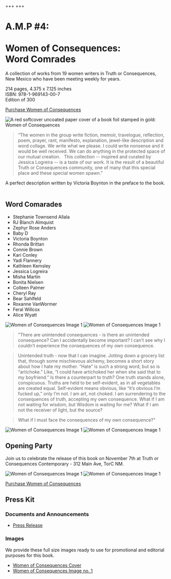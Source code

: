 +++
+++


# A.M.P #4: <br/><br/> Women of Consequences: <br/> Word Comrades

A collection of works from 19 women writers in Truth or Consequences, New Mexico who have been meeting weekly for years. 

214 pages, 4.375 x 7.125 inches</br> 
ISBN: 978-1-969143-00-7</br>
Edition of 300</br>

[Purchase Women of Consequences](https://shop.torc.art/agile-meteor-press)

![A red softcover uncoated paper cover of a book foil stamped in gold: Women of Consequences](woc-front-cover.jpeg "Women of Consequences Cover")


>“The women in the group write fiction, memoir, travelogue, reflection, poem, prayer, rant, manifesto, explanation, jewel-like description and word collage. We write what we please. I could write nonsense and it would be well received. We can do anything in the protected space of our mutual creation.  
>This collection -- inspired and curated by Jessica Logreira -- is a taste of our work. It is the result of a beautiful Truth or Consequences community, one of many that this special place and these special women spawn.”

A perfect description written by Victoria Boynton in the preface to the book.  


## Word Comarades

- Stephanie Townsend Allala
- RJ Blanch Almquist
- Zephyr Rose Anders
- Baby D
- Victoria Boynton
- Rhonda Brittan
- Connie Brown
- Kari Conley
- Yadi Flannery
- Kathleen Kemsley
- Jessica Logreira
- Misha Martin
- Bonita Nielsen
- Colleen Palmer
- Cheryl Ray
- Bear Sahlfeld
- Roxanne VanWormer
- Feral Willcox
- Alice Wyatt

![Women of Consequences Image 1](woc-1.jpg)
![Women of Consequences Image 1](woc-2.jpg)

>"There are unintended consequences - is there an unintended consequence? Can I accidentally become important? I can’t see why I couldn’t experience the consequences of my own consequence. 

>Unintended truth - now that I can imagine. Jotting down a grocery list that, through some mischievous alchemy, becomes a short story about how I hate my mother. “Hate” is such a strong word, but so is “artichoke.” Like, “I could have artichoked her when she said that to my boyfriend.” Is there a counterpart to truth? One truth stands alone, conspicuous. Truths are held to be self-evident, as in all vegetables are created equal. Self-evident means obvious, like “it’s obvious I’m fucked up,” only I’m not. I am art, not choked. I am surrendering to the consequences of truth, accepting my own consequence. What if I am not waiting for wisdom, but Wisdom is waiting for me? What if I am not the receiver of light, but the source? 

>What if I must face the consequences of my own consequence?"

![Women of Consequences Image 1](woc-3.jpg)
![Women of Consequences Image 1](woc-4.jpg)

## Opening Party

Join us to celebrate the release of this book on November 7th at Truth or Consequences Contemporary - 312 Main Ave, TorC NM. 



![Women of Consequences Image 1](woc-5.jpg)
![Women of Consequences Image 1](woc-5.jpg)


[Purchase Women of Consequences](https://shop.torc.art/agile-meteor-press)

## Press Kit

### Documents and Announcements

- [Press Release](woc-press-release.pdf)

<!-- 
- [Open Party Invitaiton (November 7th, 2025)](opening-party.pdf)
-->



### Images

We provide these full size images ready to use for promotional and editorial purposes for this book. 

- [Women of Consequences Cover](woc-front-cover.jpeg)
- [Women of Consequences Image no. 1](woc-1.jpg)

